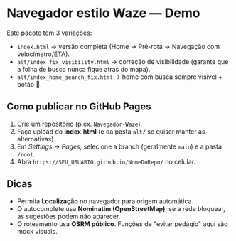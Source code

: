 
# Navegador estilo Waze — Demo

Este pacote tem 3 variações:

- `index.html` → versão completa (Home → Pré-rota → Navegação com velocímetro/ETA).
- `alt/index_fix_visibility.html` → correção de visibilidade (garante que a folha de busca nunca fique atrás do mapa).
- `alt/index_home_search_fix.html` → home com busca sempre visível + botão 🔎.

## Como publicar no GitHub Pages
1. Crie um repositório (p.ex. `Navegador-Waze`).
2. Faça upload do **index.html** (e da pasta `alt/` se quiser manter as alternativas).
3. Em *Settings → Pages*, selecione a branch (geralmente `main`) e a pasta `/root`.
4. Abra `https://SEU_USUARIO.github.io/NomeDoRepo/` no celular.

## Dicas
- Permita **Localização** no navegador para origem automática.
- O autocomplete usa **Nominatim (OpenStreetMap)**; se a rede bloquear, as sugestões podem não aparecer.
- O roteamento usa **OSRM público**. Funções de "evitar pedágio" aqui são mock visuais.
